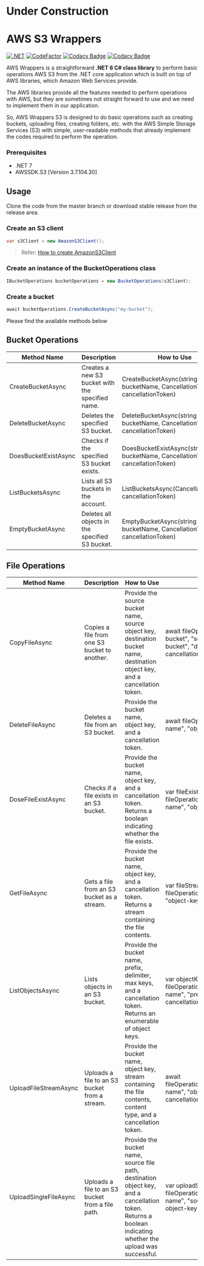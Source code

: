 ﻿
# Under Construction

# AWS S3 Wrappers

[![.NET](https://github.com/bhuvaneshsaha/AWS.Wrappers/actions/workflows/dotnet.yml/badge.svg)](https://github.com/bhuvaneshsaha/AWS.Wrappers/actions/workflows/dotnet.yml) [![CodeFactor](https://www.codefactor.io/repository/github/bhuvaneshsaha/aws.wrappers/badge/s3-wrapper-upgrade)](https://www.codefactor.io/repository/github/bhuvaneshsaha/aws.wrappers/overview/s3-wrapper-upgrade) [![Codacy Badge](https://app.codacy.com/project/badge/Grade/14753260313949559c4c9012cb70bc97)](https://app.codacy.com/gh/bhuvaneshsaha/AWS.Wrappers/dashboard?utm_source=gh&utm_medium=referral&utm_content=&utm_campaign=Badge_grade) [![Codacy Badge](https://app.codacy.com/project/badge/Coverage/14753260313949559c4c9012cb70bc97)](https://app.codacy.com/gh/bhuvaneshsaha/AWS.Wrappers/dashboard?utm_source=gh&utm_medium=referral&utm_content=&utm_campaign=Badge_coverage)

AWS Wrappers is a straightforward **.NET 6 C# class library** to perform basic operations AWS S3 from the .NET core application which is built on top of AWS libraries, which Amazon Web Services provide.

The AWS libraries provide all the features needed to perform operations with AWS, but they are sometimes not straight forward to use and we need to implement them in our application.

So, AWS Wrappers S3 is designed to do basic operations such as creating buckets, uploading files, creating folders, etc. with the AWS Simple Storage Services (S3) with simple, user-readable methods that already implement the codes required to perform the operation.

### Prerequisites
 - .NET 7
 - AWSSDK.S3 [Version 3.7.104.30]

## Usage
Clone the code from the master branch or download stable release from the release area.

### Create an S3 client

```C#
var s3Client = new AmazonS3Client();
```
> Refer: [How to create AmazonS3Client](docs/AWS_CLIENT.md)

### Create an instance of the BucketOperations class

```C#
IBucketOperations bucketOperations = new BucketOperations(s3Client);
```

### Create a bucket

```C#
await bucketOperations.CreateBucketAsync("my-bucket");
```

Please find the available methods below
## Bucket Operations
| Method Name          | Description                                      | How to Use                                                                   | Example                                                                                              |   |
|----------------------|--------------------------------------------------|------------------------------------------------------------------------------|------------------------------------------------------------------------------------------------------|---|
| CreateBucketAsync    | Creates a new S3 bucket with the specified name. | CreateBucketAsync(string bucketName, CancellationToken cancellationToken)    | await bucketOperations.CreateBucketAsync("my-bucket-name", cancellationToken);                       |   |
| DeleteBucketAsync    | Deletes the specified S3 bucket.                 | DeleteBucketAsync(string bucketName, CancellationToken cancellationToken)    | await bucketOperations.DeleteBucketAsync("my-bucket-name", cancellationToken);                       |   |
| DoesBucketExistAsync | Checks if the specified S3 bucket exists.        | DoesBucketExistAsync(string bucketName, CancellationToken cancellationToken) | var bucketExists = await bucketOperations.DoesBucketExistAsync("my-bucket-name", cancellationToken); |   |
| ListBucketsAsync     | Lists all S3 buckets in the account.             | ListBucketsAsync(CancellationToken cancellationToken)                        | var buckets = await bucketOperations.ListBucketsAsync(cancellationToken);                            |   |
| EmptyBucketAsync     | Deletes all objects in the specified S3 bucket.  | EmptyBucketAsync(string bucketName, CancellationToken cancellationToken)     | await bucketOperations.EmptyBucketAsync("my-bucket-name", cancellationToken);                        |   |

## File Operations
| Method Name           | Description                                      | How to Use                                                                                                                                                   | Example                                                                                                                                            |   |
|-----------------------|--------------------------------------------------|--------------------------------------------------------------------------------------------------------------------------------------------------------------|----------------------------------------------------------------------------------------------------------------------------------------------------|---|
| CopyFileAsync         | Copies a file from one S3 bucket to another.     | Provide the source bucket name, source object key, destination bucket name, destination object key, and a cancellation token.                                | await fileOperations.CopyFileAsync("source-bucket", "source-object-key", "destination-bucket", "destination-object-key", cancellationToken);       |   |
| DeleteFileAsync       | Deletes a file from an S3 bucket.                | Provide the bucket name, object key, and a cancellation token.                                                                                               | await fileOperations.DeleteFileAsync("bucket-name", "object-key", cancellationToken);                                                              |   |
| DoseFileExistAsync    | Checks if a file exists in an S3 bucket.         | Provide the bucket name, object key, and a cancellation token. Returns a boolean indicating whether the file exists.                                         | var fileExists = await fileOperations.DoseFileExistAsync("bucket-name", "object-key", cancellationToken);                                          |   |
| GetFileAsync          | Gets a file from an S3 bucket as a stream.       | Provide the bucket name, object key, and a cancellation token. Returns a stream containing the file contents.                                                | var fileStream = await fileOperations.GetFileAsync("bucket-name", "object-key", cancellationToken);                                                |   |
| ListObjectsAsync      | Lists objects in an S3 bucket.                   | Provide the bucket name, prefix, delimiter, max keys, and a cancellation token. Returns an enumerable of object keys.                                        | var objectKeys = await fileOperations.ListObjectsAsync("bucket-name", "prefix", "delimiter", 1000, cancellationToken);                             |   |
| UploadFileStreamAsync | Uploads a file to an S3 bucket from a stream.    | Provide the bucket name, object key, stream containing the file contents, content type, and a cancellation token.                                            | await fileOperations.UploadFileStreamAsync("bucket-name", "object-key", fileStream, "text/plain", cancellationToken);                              |   |
| UploadSingleFileAsync | Uploads a file to an S3 bucket from a file path. | Provide the bucket name, source file path, destination object key, and a cancellation token. Returns a boolean indicating whether the upload was successful. | var uploadSuccessful = await fileOperations.UploadSingleFileAsync("bucket-name", "source-file-path", "destination-object-key", cancellationToken); |   |
